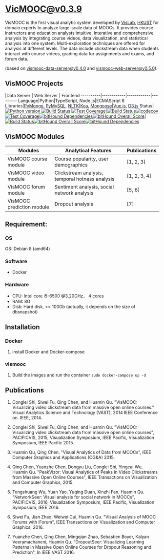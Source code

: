 # VicMOOC@v0.3.9
VisMOOC is the first visual analytic system developed by [VisLab](vis.cse.ust.hk), [HKUST](http://www.ust.hk/) for domain experts to analyze large-scale data of MOOCs. It provides course instructors and education analysts intuitive, interative and comprehensive analysis by integrating course videos, data visualization, and statistical analysis into one system. Multi-exploration techniques are offered for analysis at different levels. The data include clickstream data when students interact with course videos, grading data for assignments and exams, and forum data.

(based on [vismooc-data-server@v0.4.0](https://github.com/HKUST-VISLab/vismooc-data-server/releases/tag/v0.4.0) and 
[vismooc-web-server@v0.5.0](https://github.com/HKUST-VISLab/vismooc-web-server/releases/tag/v0.4.9)).

## VisMOOC Projects
 |Data Server | Web Server | Frontend
----------|------------|------------|---------
Language|Python|TypeScript, Node.js|ECMAScript 6
Libraries|[PyMongo](https://github.com/mher/pymongo), [PyMySQL](https://github.com/PyMySQL/PyMySQL), [NLTK](http://www.nltk.org/)|[Koa](https://github.com/koajs/koa), [Mongoose](http://mongoosejs.com/)|[Vue.js](https://vuejs.org/), [D3.js](https://d3js.org/)
Status|[![Python version](https://img.shields.io/badge/python-3.5-blue.svg)](http://vis.cse.ust.hk/) [![Build Status](https://travis-ci.com/chenzhutian/vismooc-data-server.svg?token=iCzC3448sGQmSeYdNFro&branch=master)](https://travis-ci.com/chenzhutian/vismooc-data-server) [![Test Coverage](https://codeclimate.com/repos/592ab22319c972027a002465/badges/4036d9d8942155cedb5d/coverage.svg)](https://codeclimate.com/repos/592ab22319c972027a002465/coverage)|[![Build Status](https://travis-ci.com/chenzhutian/vismooc-web-server.svg?token=iCzC3448sGQmSeYdNFro&branch=master)](https://travis-ci.com/chenzhutian/vismooc-web-server)[![codecov](https://codecov.io/gh/chenzhutian/vismooc-web-server/branch/dev/graph/badge.svg?token=ch6DvUT6RS)](https://codecov.io/gh/chenzhutian/vismooc-web-server)[![Test Coverage](https://codeclimate.com/repos/592ab295839b1e02650008c6/badges/72c646f31634a87f8623/coverage.svg)](https://codeclimate.com/repos/592ab295839b1e02650008c6/coverage)[![bitHound Dependencies](https://www.bithound.io/projects/badges/d9bc67c0-4374-11e7-a311-7b68633f7cb1/dependencies.svg)](https://www.bithound.io/github/chenzhutian/vismooc-web-server/master/dependencies/npm)[![bitHound Overall Score](https://www.bithound.io/projects/badges/d9bc67c0-4374-11e7-a311-7b68633f7cb1/score.svg)](https://www.bithound.io/github/chenzhutian/vismooc-web-server)|[![Build Status](https://travis-ci.com/chenzhutian/vismooc-front-end.svg?token=iCzC3448sGQmSeYdNFro&branch=master)](https://travis-ci.com/chenzhutian/vismooc-front-end)[![bitHound Overall Score](https://www.bithound.io/projects/badges/57872a00-4375-11e7-9c37-9b439aefd03b/score.svg)](https://www.bithound.io/github/chenzhutian/vismooc-front-end)[![bitHound Dependencies](https://www.bithound.io/projects/badges/57872a00-4375-11e7-9c37-9b439aefd03b/dependencies.svg)](https://www.bithound.io/github/chenzhutian/vismooc-front-end/master/dependencies/npm)

## VisMOOC Modules

Modules|Analytical Features | Publications 
----------|------------|----------
VisMOOC course module|Course popularity, user demographics| [1, 2, 3]
VisMOOC video module|Clickstream analysis, temporal hotness analysis| [1, 2, 3, 4]
VisMOOC forum module|Sentiment analysis, social network analysis| [5, 6]
VisMOOC prediction module|Dropout analysis| [7]
## Requirement:

### OS
OS: Debian 8 (amd64)

### Software
- Docker

### Hardware
- CPU: Intel core i5-6500 @3.20GHz， 4 cores
- RAM: 8G
- Disk: Hard disk, >= 100Gb (actually, it depends on the size of dbsnapshot)

## Installation

### Docker
1. install Docker and Docker-compose

### vismooc
1. Build the images and run the container `sudo docker-compose up -d`

## Publications

1. Conglei Shi, Siwei Fu, Qing Chen, and Huamin Qu. "VisMOOC: Visualizing video clickstream data from massive open online courses." Visual Analytics Science and Technology (VAST), 2014 IEEE Conference on. IEEE, 2014.

2. Conglei Shi, Siwei Fu, Qing Chen, and Huamin Qu. "VisMOOC: Visualizing video clickstream data from massive open online courses", PACIFICVIS, 2015, Visualization Symposium, IEEE Pacific, Visualization Symposium, IEEE Pacific 2015.

3. Huamin Qu, Qing Chen. "Visual Analytics of Data from MOOCs", IEEE Computer Graphics and Applications (CG&A) 2015.

4. Qing Chen, Yuanzhe Chen, Dongyu Liu, Conglei Shi, Yingcai Wu, Huamin Qu. "PeakVizor: Visual Analytics of Peaks in Video Clickstreams from Massive Open Online Courses", IEEE Transactions on Visualization and Computer Graphics, 2015.

5. Tongshuang Wu, Yuan Yao, Yuqing Duan, Xinzhi Fan, Huamin Qu. "NetworkSeer: Visual analysis for social network in MOOCs", PACIFICVIS, 2016, Visualization Symposium, IEEE Pacific, Visualization Symposium, IEEE 2016.

6. Siwei Fu, Jian Zhao, Weiwei Cui, Huamin Qu. "Visual Analysis of MOOC Forums with iForum", IEEE Transactions on Visualization and Computer Graphics, 2016.

7. Yuanzhe Chen, Qing Chen, Mingqian Zhao, Sebastien Boyer, Kalyan Veeramachaneni, Huamin Qu. "DropoutSeer: Visualizing Learning Patterns in Massive Open Online Courses for Dropout Reasoning and Prediction", In IEEE VAST 2016.